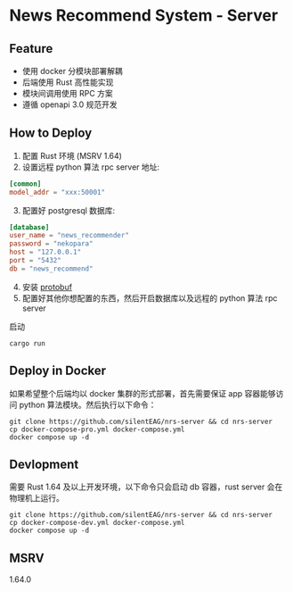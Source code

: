 # News Recommend System - Server

## Feature

- 使用 docker 分模块部署解耦
- 后端使用 Rust 高性能实现
- 模块间调用使用 RPC 方案
- 遵循 openapi 3.0 规范开发

## How to Deploy

1. 配置 Rust 环境 (MSRV 1.64)
2. 设置远程 python 算法 rpc server 地址:
```toml
[common]
model_addr = "xxx:50001"
```

3. 配置好 postgresql 数据库:
```toml
[database]
user_name = "news_recommender"
password = "nekopara"
host = "127.0.0.1"
port = "5432"
db = "news_recommend"
```

4. 安装 [protobuf](https://github.com/protocolbuffers/protobuf)
5. 配置好其他你想配置的东西，然后开启数据库以及远程的 python 算法 rpc server

启动
```shell
cargo run
```

## Deploy in Docker

如果希望整个后端均以 docker 集群的形式部署，首先需要保证 app 容器能够访问 python 算法模块。然后执行以下命令：

```shell
git clone https://github.com/silentEAG/nrs-server && cd nrs-server
cp docker-compose-pro.yml docker-compose.yml
docker compose up -d
```

## Devlopment

需要 Rust 1.64 及以上开发环境，以下命令只会启动 db 容器，rust server 会在物理机上运行。

```shell
git clone https://github.com/silentEAG/nrs-server && cd nrs-server
cp docker-compose-dev.yml docker-compose.yml
docker compose up -d
```

## MSRV
1.64.0